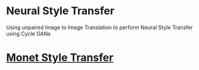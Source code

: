 # Neural Style Transfer
Using unpaired Image to Image Translation to perform Neural Style Transfer using Cycle GANs

# [Monet Style Transfer](https://www.kaggle.com/c/gan-getting-started)
